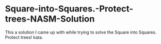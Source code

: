 # Square-into-Squares.-Protect-trees-NASM-Solution
This a solution I came up with while trying to solve the Square into Squares. Protect trees! kata.
